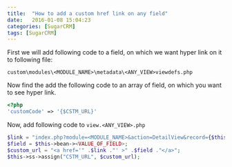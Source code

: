 ```yaml
---
title:  "How to add a custom href link on any field"
date:   2016-01-08 15:04:23
categories: [SugarCRM]
tags: [SugarCRM]
---
```


First we will add following code to a field, on which we want hyper link on it to following file:

`custom\modules\<MODULE_NAME>\metadata\<ANY_VIEW>viewdefs.php`

Now find the add the following code to an array of field, on which you want to see hyper link.

```php
<?php
'customCode' => '{$CSTM_URL}'
```

Now, add following code to `view.<ANY_VIEW>.php`

```php
$link = "index.php?module=<MODULE_NAME>&action=DetailView&record={$this->bean-><ID_OF_ANY_FIELD>}";
$field = $this->bean-><VALUE_OF_FIELD>;
$custom_url = "<a href='" .$link ."' >" .$field ."</a>";
$this->ss->assign("CSTM_URL", $custom_url);
```

[jekyll]:      http://jekyllrb.com
[jekyll-gh]:   https://github.com/jekyll/jekyll
[jekyll-help]: https://github.com/jekyll/jekyll-help
